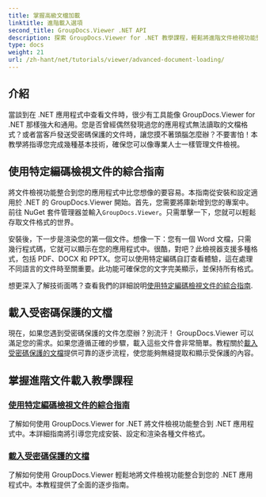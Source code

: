 ```yaml
---
title: 掌握高級文檔加載
linktitle: 進階載入選項
second_title: GroupDocs.Viewer .NET API
description: 探索 GroupDocs.Viewer for .NET 教學課程，輕鬆將進階文件檢視功能整合到您的應用程式中。
type: docs
weight: 21
url: /zh-hant/net/tutorials/viewer/advanced-document-loading/
---
```

## 介紹

當談到在 .NET 應用程式中查看文件時，很少有工具能像 GroupDocs.Viewer for .NET 那樣強大和通用。您是否曾經偶然發現過您的應用程式無法讀取的文檔格式？或者當客戶發送受密碼保護的文件時，讓您摸不著頭腦怎麼辦？不要害怕！本教學將指導您完成幾種基本技術，確保您可以像專業人士一樣管理文件檢視。

## 使用特定編碼檢視文件的綜合指南

將文件檢視功能整合到您的應用程式中比您想像的要容易。本指南從安裝和設定適用於 .NET 的 GroupDocs.Viewer 開始。首先，您需要將庫新增到您的專案中。前往 NuGet 套件管理器並輸入`GroupDocs.Viewer`。只需單擊一下，您就可以輕鬆存取文件格式的世界。

安裝後，下一步是渲染您的第一個文件。想像一下：您有一個 Word 文檔，只需幾行程式碼，它就可以顯示在您的應用程式中。很酷，對吧？此檢視器支援多種格式，包括 PDF、DOCX 和 PPTX。您可以使用特定編碼自訂查看體驗，這在處理不同語言的文件時至關重要。此功能可確保您的文字完美顯示，並保持所有格式。

想更深入了解技術面嗎？查看我們的詳細說明[使用特定編碼檢視文件的綜合指南](./document-viewing-with-specific-encoding/).

## 載入受密碼保護的文檔

現在，如果您遇到受密碼保護的文件怎麼辦？別流汗！ GroupDocs.Viewer 可以滿足您的需求。如果您遵循正確的步驟，載入這些文件會非常簡單。教程關於[載入受密碼保護的文檔](./loading-password-protected-document/)提供可靠的逐步流程，使您能夠無縫提取和顯示受保護的內容。

## 掌握進階文件載入教學課程
### [使用特定編碼檢視文件的綜合指南](./document-viewing-with-specific-encoding/)
了解如何使用 GroupDocs.Viewer for .NET 將文件檢視功能整合到 .NET 應用程式中。本詳細指南將引導您完成安裝、設定和渲染各種文件格式。
### [載入受密碼保護的文檔](./loading-password-protected-document/)
了解如何使用 GroupDocs.Viewer 輕鬆地將文件檢視功能整合到您的 .NET 應用程式中。本教程提供了全面的逐步指南。